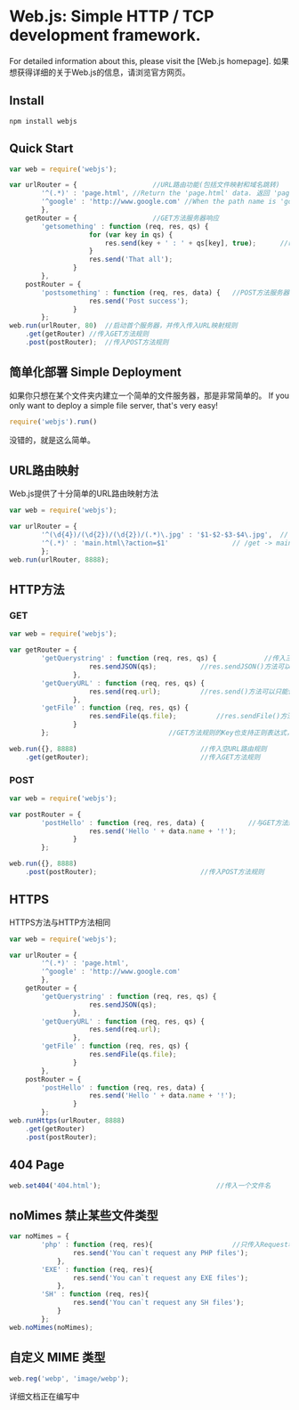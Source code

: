 # Web.js: Simple HTTP / TCP development framework. #
For detailed information about this, please visit the [Web.js homepage].
如果想获得详细的关于Web.js的信息，请浏览官方网页。

## Install ##

```
npm install webjs
```

## Quick Start ##
```javascript
var web = require('webjs');

var urlRouter = {					//URL路由功能(包括文件映射和域名跳转)
		'^(.*)' : 'page.html', //Return the 'page.html' data. 返回 'page.html' 的数据。(支持正则表达式)
		'^google' : 'http://www.google.com' //When the path name is 'google', the browser will redirect to Google homepage.  当访问/google时，浏览器自动跳转到Google首页。
		},
    getRouter = {					//GET方法服务器响应
		'getsomething' : function (req, res, qs) {
					for (var key in qs) {
						res.send(key + ' : ' + qs[key], true);		//res.send 方法接受两个参数，第一个是需要传输的数据，第二个是确定是否保持通讯不中断，以供继续传输。
					}
					res.send('That all');
				}
		},
    postRouter = {
		'postsomething' : function (req, res, data) {	//POST方法服务器响应
					res.send('Post success');
				}
		};
web.run(urlRouter, 80)	//启动首个服务器，并传入传入URL映射规则
	.get(getRouter)	//传入GET方法规则
	.post(postRouter);	//传入POST方法规则
```

## 简单化部署 Simple Deployment ##
如果你只想在某个文件夹内建立一个简单的文件服务器，那是非常简单的。
If you only want to deploy a simple file server, that's very easy!

```javascript
require('webjs').run()
```
没错的，就是这么简单。

## URL路由映射 ##
Web.js提供了十分简单的URL路由映射方法
```javascript
var web = require('webjs');

var urlRouter = {
		'^(\d{4})/(\d{2})/(\d{2})/(.*)\.jpg' : '$1-$2-$3-$4\.jpg',	// YYYY/MM/DD/NUM.jpg -> YYYY-MM-DD-NUM.jpg
		'^(.*)' : 'main.html\?action=$1'				// /get -> main.html?action=get
		};
web.run(urlRouter, 8888);
```

## HTTP方法 ##

### GET ###
```javascript
var web = require('webjs');

var getRouter = {
		'getQuerystring' : function (req, res, qs) {			//传入三个参数，分别为Request, Response, QueryString
					res.sendJSON(qs);			//res.sendJSON()方法可以直接传入Array, Object, String的JSON对象
				},
		'getQueryURL' : function (req, res, qs) {
					res.send(req.url);			//res.send()方法可以只能传入String数据
				},
		'getFile' : function (req, res, qs) {
					res.sendFile(qs.file);			//res.sendFile()方法只能传入含有文件名的String对象，不需要'./'
				}
		};								//GET方法规则的Key也支持正则表达式，但不建议使用

web.run({}, 8888)								//传入空URL路由规则
	.get(getRouter);							//传入GET方法规则
```

### POST ###
```javascript
var web = require('webjs');

var postRouter = {
		'postHello' : function (req, res, data) {			//与GET方法规则相同，data为POST请求的数据，并非QueryString
					res.send('Hello ' + data.name + '!');
				}
		};

web.run({}, 8888)
	.post(postRouter);							//传入POST方法规则
```

## HTTPS ##
HTTPS方法与HTTP方法相同
```javascript
var web = require('webjs');

var urlRouter = {
		'^(.*)' : 'page.html',
		'^google' : 'http://www.google.com'
		},
    getRouter = {
		'getQuerystring' : function (req, res, qs) {
					res.sendJSON(qs);
				},
		'getQueryURL' : function (req, res, qs) {
					res.send(req.url);
				},
		'getFile' : function (req, res, qs) {
					res.sendFile(qs.file);	
				}
		},
    postRouter = {
		'postHello' : function (req, res, data) {
					res.send('Hello ' + data.name + '!');
				}
		};
web.runHttps(urlRouter, 8888)
	.get(getRouter)
	.post(postRouter);
```

## 404 Page ##
```javascript
web.set404('404.html');								//传入一个文件名
```

## noMimes 禁止某些文件类型 ##
```javascript
var noMimes = {
		'php' : function (req, res){					//只传入Request和Response
				res.send('You can`t request any PHP files');
			},
		'EXE' : function (req, res){
				res.send('You can`t request any EXE files');
			},
		'SH' : function (req, res){
				res.send('You can`t request any SH files');
			}
		};
web.noMimes(noMimes);
```

## 自定义 MIME 类型 ##
```javascript
web.reg('webp', 'image/webp');
```


详细文档正在编写中